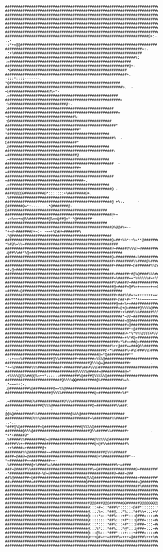    ######################################################################################################################################################
    ######################################################################################################################################################
    ######################################################################################################################################################
    ######################################################################################################################################################
    ######################################################################################################################################################
    ######################################################################################################################################################
    ######################################################################################################################################################
    ##################################################################@+:-.      ..--:*+=@@###############################################################
    ###############################################################=:.                     .:+%###########################################################
    ############################################################%:                              :=########################################################
    #########################################################@+-                                  .*@#####################################################
    ########################################################+.   -:::*::::-------.                   *@###################################################
    ######################################################%.  -=@##################@%+*-              .=##################################################
    #####################################################=  :%##########################@+-             :#################################################
    ####################################################=  +###############################%-            :@###############################################
    ###################################################*  *#################################*             *###############################################
    ##################################################%  -@################################*              .@##############################################
    ##################################################:  =################################@.              .=##############################################
    ##################################################  -##################################+               =##############################################
    ##################################################  =###################################=.            .=##############################################
    #################################################@ -####@@@@@#########@*:::::::+%########@+.          .%##############################################
    #################################################@ +%:.      -@#######@=*:--.... .*@#######@-          @##############################################
    #################################################@+= -:=%==+=@%%#########@%==@##@=*-*@#######-        -###############################################
    #################################################@%@@#%=-- *+=@+#######@+=:- -==+%@#@=#######%       .*@##############################################
    #################################################@=##+%%*:+%=**@########%%=+===%@#@=++=#######:   *%#@%=%%=###########################################
    #################################################@=#####@%%%@=@##############@@@##############: :@##%%##*%@=##########################################
    #################################################@=#########=%################################=+##%%####*=#+##########################################
    ##################################################+########%%####@%##############################@=*:*=#*%@=##########################################
    ##################################################+#######=@#######%%@#==#########################=+.-+#:@=###########################################
    ##################################################=######+#@%@####%%%###*=#######################%%#+*@@==@###########################################
    ##################################################=%#####==*%%%%%%#=+%%%@#+######################=%+=@@==%############################################
    ##################################################%%####@=################@=###################=####=%%=%#############################################
    ##################################################@=####=@#%=+=====+==@####@=#################%-=#####=@##############################################
    ###################################################+###%%#=+=+++++++==++%###@=###############@++@%%%%%################################################
    ###################################################+@##+#+***++=======+++*%##%%##############=*%######################################################
    ###################################################@=#=%+=###############@=*=#=#############=@:#######################################################
    ####################################################=@+@=#####@%%%%@########%@=##@########@=#%+#######################################################
    #####################################################++%###%%%######%%%#@%=@##@%%#######%=@##*@#######################################################
    ######################################################*=@@=############=@@=%%%@######%%%####@*########################################################
    #######################################################=@@##############%%##@%%##@%%%#######=%########################################################
    ########################################################=@####################@%%@##########*@########################################################
    #########################################################*+@###############@%%@#############:@########################################################
    #######################################################@+*%*%%%@@@@@%%%%%%%#################*%=#######################################################
    ######################################################=+%*#@=##############################@=#*%######################################################
    ####################################################=*%#==##@=############################@=##+@=@####################################################
    #################################################%++@###==###@%%########################%%@###+##@=@##################################################
    ##############################################@+*%######%+#%@###%%@###################%%######+####@%%@###############################################
    ###########################################@=*@##########**  .-:+===%##############@%%########+#######=%%%@###########################################
    #######################################@%%%@=@###########+         -*+=%@#######%%%###########+########%##@%%%@#######################################
    ################################@%%%%%@####=@##########@=*            .+%%%%@@%%##@@%=++*::::::#########%@####@%%%%%@#################################
    ##########################@%%%%@@#########@%##########%=%.              .*===++:-.            .@#########%@#########@==%%@############################
    #####################@%%%%###############@=##########=%#*                .                    .=##########@%#############@%%%#########################
    #################@%%%@##################@=#########%%###:                .    .               -@@%@#########%%###############@%%%@####################
    ############@%%%@######################=%########%%#####*               ..-..                 *###@%@#########=@#################@%%%%@###############
    ########@%%%@##########################@%%#####%%#######+          -*+*+#####@*              .%#####%%#########@=@####################@%%%%%@#########
    #####%%+=################################@=@#%%#########%     .:+%####=+#######@+            -########%%@########==#########################@%%%######
    ####=@##@=@###############################@+%############*--*=########==#########==-        .%##########@+%####%=%#############################%+=####
    ###=@#####%%############################%=@#################@=########%%########@%##@+:.   -*#############@+%@=@#############################@=###=@##
    ##%@#######=@########################@%%@####################=########%%########%@#######%+#+###############@+%#############################@=#####=##
    ##=#########=########################@#######################=@#################%@##########%#################@%############################=@#####@##
    ##############################################################%#################@###########%#########################################################
    ############################################################################################@#########################################################
    ######################################################################################################################################################
    ######################################################################################################################################################
    #######################################@@@###@@@######@@######@@@@@@@@@#######@@@@@########@@@@@#####@@@@@############################################
    ######################################@:::+#=::*###%*:::::+@##*:::::::*######+:::::::+####=:::::%###+:::::::+@########################################
    ######################################@::::%=::*##@:::*%:::*##%%+:::+%%######+:::=%:::=###*::*::+###+:::==:::+########################################
    ######################################@::::*=::*##%:::+#*:::@###=:::=########+:::+=:::%##@:::=:::###+:::%%:::+########################################
    ######################################@::::::::*##%:::+#*:::@###=:::=########+:::::::+###%::*@*::%##+:::%%:::+########################################
    ######################################@:::*::::*##%:::+#*:::@###=:::=########+:::=%:::+##+::+#+::+##+:::%%:::+########################################
    ######################################@:::%*:::*##%:::*@*:::@###=:::=########+:::=@:::*##::::::::*##+:::%%:::+########################################
    ######################################@:::@%:::*###*:::+:::+####=:::=########+:::**:::+#%:::+%=:::%#+:::**:::=########################################
    ######################################@+++@#=++=####%=+++=@#####%+++%########%+++++++=##%+++%#@+++%#=++++++=%#########################################
    ######################################################################################################################################################
    ######################################################################################################################################################
